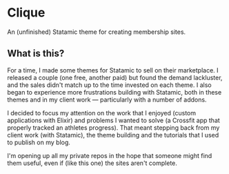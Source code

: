 # Clique
An (unfinished) Statamic theme for creating membership sites.

## What is this?
For a time, I made some themes for Statamic to sell on their marketplace. I released a couple (one free, another paid) but found the demand lackluster, and the sales didn't match up to the time invested on each theme. I also began to experience more frustrations building with Statamic, both in these themes and in my client work — particularly with a number of addons.

I decided to focus my attention on the work that I enjoyed (custom applications with Elixir) and problems I wanted to solve (a Crossfit app that properly tracked an athletes progress). That meant stepping back from my client work (with Statamic), the theme building and the tutorials that I used to publish on my blog.

I'm opening up all my private repos in the hope that someone might find them useful, even if (like this one) the sites aren't complete.
